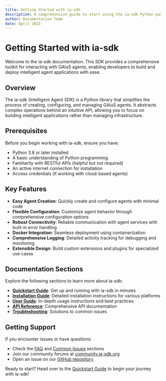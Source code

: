 ```yaml
---
title: Getting Started with ia-sdk
description: A comprehensive guide to start using the ia-sdk Python package
author: Documentation Team
date: April 2025
---
```


# Getting Started with ia-sdk

Welcome to the ia-sdk documentation. This SDK provides a comprehensive toolkit for interacting with GAIuS agents, enabling developers to build and deploy intelligent agent applications with ease.

## Overview

The ia-sdk (Intelligent Agent SDK) is a Python library that simplifies the process of creating, configuring, and managing GAIuS agents. It abstracts complex operations behind an intuitive API, allowing you to focus on building intelligent applications rather than managing infrastructure.

## Prerequisites

Before you begin working with ia-sdk, ensure you have:

- Python 3.8 or later installed
- A basic understanding of Python programming
- Familiarity with RESTful APIs (helpful but not required)
- An active internet connection for installation
- Access credentials (if working with cloud-based agents)

## Key Features

- **Easy Agent Creation**: Quickly create and configure agents with minimal code
- **Flexible Configuration**: Customize agent behavior through comprehensive configuration options
- **Robust Connectivity**: Reliable communication with agent services with built-in error handling
- **Docker Integration**: Seamless deployment using containerization
- **Comprehensive Logging**: Detailed activity tracking for debugging and monitoring
- **Extensible Design**: Build custom extensions and plugins for specialized use cases

## Documentation Sections

Explore the following sections to learn more about ia-sdk:

- **[Quickstart Guide](quickstart)**: Get up and running with ia-sdk in minutes
- **[Installation Guide](../installation/index)**: Detailed installation instructions for various platforms
- **[User Guide](../user_guide/index)**: In-depth usage instructions and best practices
- **[API Reference](../api_reference/index)**: Comprehensive API documentation
- **[Troubleshooting](../troubleshooting/index)**: Solutions to common issues

## Getting Support

If you encounter issues or have questions:
- Check the [FAQ](../troubleshooting/faq) and [Common Issues](../troubleshooting/common_issues) sections
- Join our community forums at [community.ia-sdk.org](https://community.ia-sdk.org)
- Open an issue on our [GitHub repository](https://github.com/organization/ia-sdk)

Ready to start? Head over to the [Quickstart Guide](quickstart) to begin your journey with ia-sdk!
